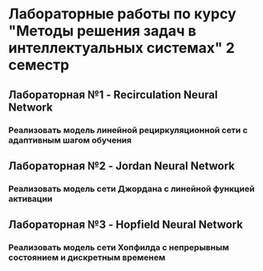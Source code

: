 # Лабораторные работы по курсу "Методы решения задач в интеллектуальных системах" 2 семестр

## Лабораторная №1 - Recirculation Neural Network
### Реализовать модель линейной рециркуляционной сети с адаптивным шагом обучения

## Лабораторная №2 - Jordan Neural Network
### Реализовать модель сети Джордана с линейной функцией активации

## Лабораторная №3 - Hopfield Neural Network
### Реализовать модель сети Хопфилда с непрерывным состоянием и дискретным временем
